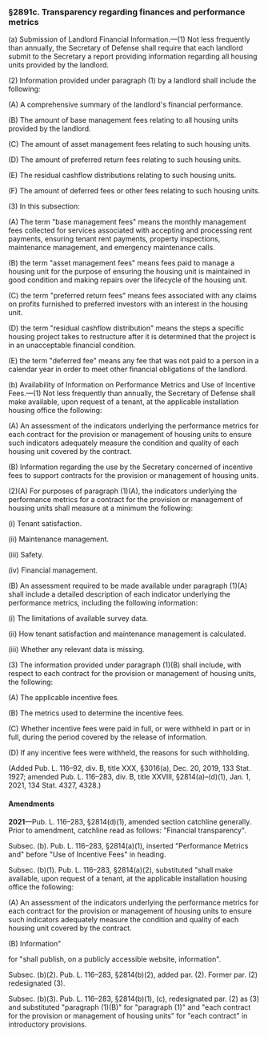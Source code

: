 ### §2891c. Transparency regarding finances and performance metrics ###

(a) Submission of Landlord Financial Information.—(1) Not less frequently than annually, the Secretary of Defense shall require that each landlord submit to the Secretary a report providing information regarding all housing units provided by the landlord.

(2) Information provided under paragraph (1) by a landlord shall include the following:

(A) A comprehensive summary of the landlord's financial performance.

(B) The amount of base management fees relating to all housing units provided by the landlord.

(C) The amount of asset management fees relating to such housing units.

(D) The amount of preferred return fees relating to such housing units.

(E) The residual cashflow distributions relating to such housing units.

(F) The amount of deferred fees or other fees relating to such housing units.

(3) In this subsection:

(A) The term "base management fees" means the monthly management fees collected for services associated with accepting and processing rent payments, ensuring tenant rent payments, property inspections, maintenance management, and emergency maintenance calls.

(B) the term "asset management fees" means fees paid to manage a housing unit for the purpose of ensuring the housing unit is maintained in good condition and making repairs over the lifecycle of the housing unit.

(C) the term "preferred return fees" means fees associated with any claims on profits furnished to preferred investors with an interest in the housing unit.

(D) the term "residual cashflow distribution" means the steps a specific housing project takes to restructure after it is determined that the project is in an unacceptable financial condition.

(E) the term "deferred fee" means any fee that was not paid to a person in a calendar year in order to meet other financial obligations of the landlord.

(b) Availability of Information on Performance Metrics and Use of Incentive Fees.—(1) Not less frequently than annually, the Secretary of Defense shall make available, upon request of a tenant, at the applicable installation housing office the following:

(A) An assessment of the indicators underlying the performance metrics for each contract for the provision or management of housing units to ensure such indicators adequately measure the condition and quality of each housing unit covered by the contract.

(B) Information regarding the use by the Secretary concerned of incentive fees to support contracts for the provision or management of housing units.

(2)(A) For purposes of paragraph (1)(A), the indicators underlying the performance metrics for a contract for the provision or management of housing units shall measure at a minimum the following:

(i) Tenant satisfaction.

(ii) Maintenance management.

(iii) Safety.

(iv) Financial management.

(B) An assessment required to be made available under paragraph (1)(A) shall include a detailed description of each indicator underlying the performance metrics, including the following information:

(i) The limitations of available survey data.

(ii) How tenant satisfaction and maintenance management is calculated.

(iii) Whether any relevant data is missing.

(3) The information provided under paragraph (1)(B) shall include, with respect to each contract for the provision or management of housing units, the following:

(A) The applicable incentive fees.

(B) The metrics used to determine the incentive fees.

(C) Whether incentive fees were paid in full, or were withheld in part or in full, during the period covered by the release of information.

(D) If any incentive fees were withheld, the reasons for such withholding.

(Added Pub. L. 116–92, div. B, title XXX, §3016(a), Dec. 20, 2019, 133 Stat. 1927; amended Pub. L. 116–283, div. B, title XXVIII, §2814(a)–(d)(1), Jan. 1, 2021, 134 Stat. 4327, 4328.)

#### Amendments ####

**2021**—Pub. L. 116–283, §2814(d)(1), amended section catchline generally. Prior to amendment, catchline read as follows: "Financial transparency".

Subsec. (b). Pub. L. 116–283, §2814(a)(1), inserted "Performance Metrics and" before "Use of Incentive Fees" in heading.

Subsec. (b)(1). Pub. L. 116–283, §2814(a)(2), substituted "shall make available, upon request of a tenant, at the applicable installation housing office the following:

(A) An assessment of the indicators underlying the performance metrics for each contract for the provision or management of housing units to ensure such indicators adequately measure the condition and quality of each housing unit covered by the contract.

(B) Information"

for "shall publish, on a publicly accessible website, information".

Subsec. (b)(2). Pub. L. 116–283, §2814(b)(2), added par. (2). Former par. (2) redesignated (3).

Subsec. (b)(3). Pub. L. 116–283, §2814(b)(1), (c), redesignated par. (2) as (3) and substituted "paragraph (1)(B)" for "paragraph (1)" and "each contract for the provision or management of housing units" for "each contract" in introductory provisions.